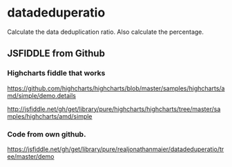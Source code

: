 # datadeduperatio
Calculate the data deduplication ratio.
Also calculate the percentage.

## JSFIDDLE from Github
### Highcharts fiddle that works
https://github.com/highcharts/highcharts/blob/master/samples/highcharts/amd/simple/demo.details

http://jsfiddle.net/gh/get/library/pure/highcharts/highcharts/tree/master/samples/highcharts/amd/simple

### Code from own github.
https://jsfiddle.net/gh/get/library/pure/realjonathanmaier/datadeduperatio/tree/master/demo